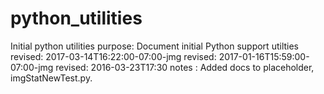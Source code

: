 # python_utilities
Initial python utilities
purpose: Document initial Python support utilties
revised: 2017-03-14T16:22:00-07:00-jmg
revised: 2017-01-16T15:59:00-07:00-jmg
revised: 2016-03-23T17:30
notes  : Added docs to placeholder, imgStatNewTest.py.

